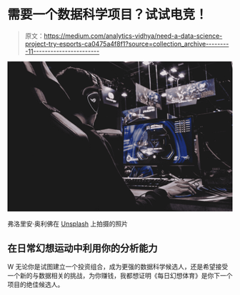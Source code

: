 # 需要一个数据科学项目？试试电竞！

> 原文：<https://medium.com/analytics-vidhya/need-a-data-science-project-try-esports-ca0475a4f8f1?source=collection_archive---------11----------------------->

![](img/6f7db296bca66db8758ed8ac416ea042.png)

弗洛里安·奥利佛在 [Unsplash](https://unsplash.com?utm_source=medium&utm_medium=referral) 上拍摄的照片

## 在日常幻想运动中利用你的分析能力

W 无论你是试图建立一个投资组合，成为更强的数据科学候选人，还是希望接受一个新的与数据相关的挑战，为你赚钱，我都想证明《每日幻想体育》是你下一个项目的绝佳候选人。